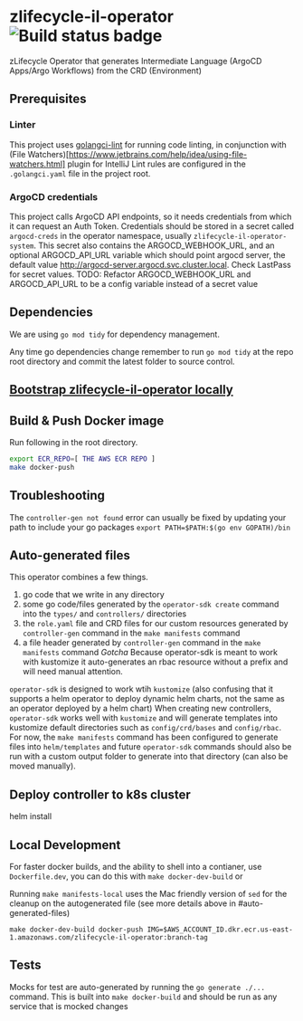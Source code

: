 # zlifecycle-il-operator ![Build status badge](https://github.com/CompuZest/zlifecycle-il-operator/actions/workflows/main.yaml/badge.svg)

zLifecycle Operator that generates Intermediate Language (ArgoCD Apps/Argo Workflows) from the CRD (Environment)

## Prerequisites

### Linter
This project uses [golangci-lint](https://github.com/golangci/golangci-lint) for running code linting,
in conjunction with (File Watchers)[https://www.jetbrains.com/help/idea/using-file-watchers.html] plugin for IntelliJ
Lint rules are configured in the `.golangci.yaml` file in the project root.

### ArgoCD credentials
This project calls ArgoCD API endpoints, so it needs credentials from which it can request an Auth Token.
Credentials should be stored in a secret called `argocd-creds` in the operator namespace, usually `zlifecycle-il-operator-system`.
This secret also contains the ARGOCD_WEBHOOK_URL, and an optional ARGOCD_API_URL variable which should point argocd server,
the default value http://argocd-server.argocd.svc.cluster.local.
Check LastPass for secret values.
TODO: Refactor ARGOCD_WEBHOOK_URL and ARGOCD_API_URL to be a config variable instead of a secret value

## Dependencies

We are using `go mod tidy` for dependency management.

Any time go dependencies change remember to run `go mod tidy` at the repo root directory and commit the latest folder to source control.

## [Bootstrap zlifecycle-il-operator locally](./zlifecycle/runbook/setup/bootstrap-operator-locally.md)

## Build & Push Docker image

Run following in the root directory.

```bash
export ECR_REPO=[ THE AWS ECR REPO ]
make docker-push
```

## Troubleshooting
The `controller-gen not found` error can usually be fixed by updating your path to include your go packages `export PATH=$PATH:$(go env GOPATH)/bin`

## Auto-generated files
This operator combines a few things.
1. go code that we write in any directory
2. some go code/files generated by the `operator-sdk create` command into the `types/` and `controllers/` directories
3. the `role.yaml` file and CRD files for our custom resources generated by `controller-gen` command in the `make manifests` command
4. a file header generated by `controller-gen` command in the `make manifests` command
*Gotcha* Because operator-sdk is meant to work with kustomize it auto-generates an rbac resource without a prefix and will need manual attention.

`operator-sdk` is designed to work wtih `kustomize` (also confusing that it supports a helm operator to deploy dynamic helm charts, not the same as an operator deployed by a helm chart)
When creating new controllers, `operator-sdk` works well with `kustomize` and will generate templates into kustomize default directories such as `config/crd/bases` and `config/rbac`. For now, the `make manifests` command has been configured to generate files into `helm/templates` and future `operator-sdk` commands should also be run with a custom output folder to generate into that directory (can also be moved manually).

## Deploy controller to k8s cluster
helm install

## Local Development
For faster docker builds, and the ability to shell into a contianer, use `Dockerfile.dev`, you can do this with `make docker-dev-build` or

Running `make manifests-local` uses the Mac friendly version of `sed` for the cleanup on the autogenerated file (see more details above in #auto-generated-files)

```
make docker-dev-build docker-push IMG=$AWS_ACCOUNT_ID.dkr.ecr.us-east-1.amazonaws.com/zlifecycle-il-operator:branch-tag
```
## Tests
Mocks for test are auto-generated by running the `go generate ./...` command. This is built into `make docker-build` and should be run as any service that is mocked changes
